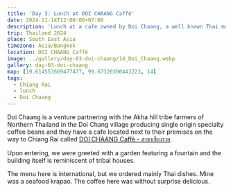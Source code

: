 ```yaml
---
title: 'Day 3: Lunch at DOI CHAANG Caffè'
date: 2024-11-14T12:00:00+07:00
description: 'Lunch at a cafe owned by Doi Chaang, a well known Thai mountain coffee producer.'
trip: Thailand 2024
place: South East Asia
timezone: Asia/Bangkok
location: DOI CHAANG Caffè
image: ../gallery/day-03-doi-chaang/14_Doi_Chaang.webp
gallery: day-03-doi-chaang
map: [19.614553669477477, 99.67320390443223, 14]
tags:
  - Chiang Rai
  - lunch
  - Doi Chaang
---
```


Doi Chaang is a venture partnering with the Akha hill tribe farmers of Northern Thailand in the Doi Chang village producing single origin specialty coffee beans and they have a cafe located next to their premises on the way to Chiang Rai called [DOI CHAANG Caffè - สาขาเชียงราย](https://doichaangcoffee.co.th/en/).

Upon entering, we were greeted with a garden featuring a fountain and the building itself is reminiscent of tribal houses.

The menu here is international, but we ordered mainly Thai dishes. Mine was a seafood krapao. The coffee here was without surprise delicious.
